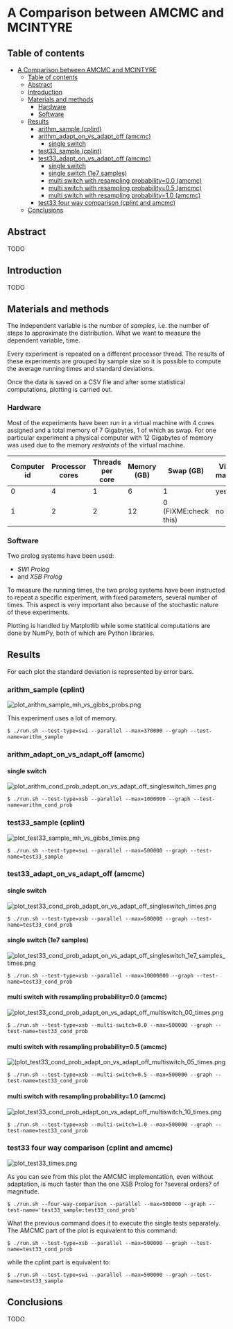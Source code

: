 # A Comparison between AMCMC and MCINTYRE

## Table of contents

[](TOC)

- [A Comparison between AMCMC and MCINTYRE](#a-comparison-between-amcmc-and-mcintyre)
  - [Table of contents](#table-of-contents)
  - [Abstract](#abstract)
  - [Introduction](#introduction)
  - [Materials and methods](#materials-and-methods)
    - [Hardware](#hardware)
    - [Software](#software)
  - [Results](#results)
    - [arithm_sample (cplint)](#arithm_sample-cplint)
    - [arithm_adapt_on_vs_adapt_off (amcmc)](#arithm_adapt_on_vs_adapt_off-amcmc)
      - [single switch](#single-switch)
    - [test33_sample (cplint)](#test33_sample-cplint)
    - [test33_adapt_on_vs_adapt_off (amcmc)](#test33_adapt_on_vs_adapt_off-amcmc)
      - [single switch](#single-switch-1)
      - [single switch (1e7 samples)](#single-switch-1e7-samples)
      - [multi switch with resampling probability=0.0 (amcmc)](#multi-switch-with-resampling-probability00-amcmc)
      - [multi switch with resampling probability=0.5 (amcmc)](#multi-switch-with-resampling-probability05-amcmc)
      - [multi switch with resampling probability=1.0 (amcmc)](#multi-switch-with-resampling-probability10-amcmc)
    - [test33 four way comparison (cplint and amcmc)](#test33-four-way-comparison-cplint-and-amcmc)
  - [Conclusions](#conclusions)

[](TOC)

## Abstract

TODO

## Introduction

TODO

## Materials and methods

The independent variable is the number of *samples*, i.e. the number of steps 
to approximate the distribution. What we want to measure the dependent 
variable, time.

Every experiment is repeated on a different processor thread. The results of 
these experiments are grouped by sample size so it is possible to compute the 
average running times and standard deviations.

Once the data is saved on a CSV file and after some statistical 
computations, plotting is carried out.

### Hardware

Most of the experiments have been run in a virtual machine with 4 cores 
assigned and a total memory of 7 Gigabytes, 1 of which as swap. For one 
particular experiment a physical computer with 12 Gigabytes of memory was used 
due to the memory *restraints* of the virtual machine.

| Computer id | Processor cores | Threads per core | Memory (GB) | Swap (GB) | Virtual machine |
|-------------|-----------------|------------------|-------------|-----------|-----------------|
| 0 | 4 | 1 | 6  | 1 | yes |
| 1 | 2 | 2 | 12 | 0 (FIXME:check this) | no |

### Software

Two prolog systems have been used:
- *SWI Prolog*
- and *XSB Prolog*

To measure the running times, the two prolog systems have been instructed to 
repeat a specific experiment, with fixed parameters, several number of times. 
This aspect is very important also because of the stochastic nature of these 
experiments. 

Plotting is handled by Matplotlib while some statitical computations are done 
by NumPy, both of which are Python libraries.

## Results

For each plot the standard deviation is represented by error bars.

### arithm_sample (cplint)

![plot_arithm_sample_mh_vs_gibbs_probs.png](plot_arithm_sample_mh_vs_gibbs_times.png)

This experiment uses a lot of memory.

    $ ./run.sh --test-type=swi --parallel --max=370000 --graph --test-name=arithm_sample

### arithm_adapt_on_vs_adapt_off (amcmc)

#### single switch

![plot_arithm_cond_prob_adapt_on_vs_adapt_off_singleswitch_times.png](plot_arithm_cond_prob_adapt_on_vs_adapt_off_singleswitch_times.png)

    $ ./run.sh --test-type=xsb --parallel --max=1000000 --graph --test-name=arithm_cond_prob

### test33_sample (cplint)

![plot_test33_sample_mh_vs_gibbs_times.png](plot_test33_sample_mh_vs_gibbs_times.png)

    $ ./run.sh --test-type=swi --parallel --max=500000 --graph --test-name=test33_sample

### test33_adapt_on_vs_adapt_off (amcmc)

#### single switch

![plot_test33_cond_prob_adapt_on_vs_adapt_off_singleswitch_times.png](plot_test33_cond_prob_adapt_on_vs_adapt_off_singleswitch_times.png)

    $ ./run.sh --test-type=xsb --parallel --max=500000 --graph --test-name=test33_cond_prob

#### single switch (1e7 samples)

![plot_test33_cond_prob_adapt_on_vs_adapt_off_singleswitch_1e7_samples_times.png](plot_test33_cond_prob_adapt_on_vs_adapt_off_singleswitch_1e7_samples_times.png)

    $ ./run.sh --test-type=xsb --parallel --max=10000000 --graph --test-name=test33_cond_prob

#### multi switch with resampling probability=0.0 (amcmc)

![plot_test33_cond_prob_adapt_on_vs_adapt_off_multiswitch_00_times.png](plot_test33_cond_prob_adapt_on_vs_adapt_off_multiswitch_00_times.png)

    $ ./run.sh --test-type=xsb --multi-switch=0.0 --max=500000 --graph --test-name=test33_cond_prob

#### multi switch with resampling probability=0.5 (amcmc)

![(plot_test33_cond_prob_adapt_on_vs_adapt_off_multiswitch_05_times.png](plot_test33_cond_prob_adapt_on_vs_adapt_off_multiswitch_05_times.png)

    $ ./run.sh --test-type=xsb --multi-switch=0.5 --max=500000 --graph --test-name=test33_cond_prob

#### multi switch with resampling probability=1.0 (amcmc)

![plot_test33_cond_prob_adapt_on_vs_adapt_off_multiswitch_10_times.png](plot_test33_cond_prob_adapt_on_vs_adapt_off_multiswitch_10_times.png)

    $ ./run.sh --test-type=xsb --multi-switch=1.0 --max=500000 --graph --test-name=test33_cond_prob

### test33 four way comparison (cplint and amcmc)

![plot_test33_times.png](plot_test33_times.png)

As you can see from this plot the AMCMC implementation, even without 
adaptation, is much faster than the one XSB Prolog for ?several orders? of 
magnitude.

    $ ./run.sh --four-way-comparison --parallel --max=500000 --graph --test-name='test33_sample:test33_cond_prob'

What the previous command does it to execute the single tests separately.
The AMCMC part of the plot is equivalent to this command:

    $ ./run.sh --test-type=xsb --parallel --max=500000 --graph --test-name=test33_cond_prob

while the cplint part is equivalent to:

    $ ./run.sh --test-type=swi --parallel --max=500000 --graph --test-name=test33_sample

## Conclusions

TODO
